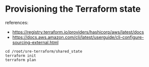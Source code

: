 # Provisioning the Terraform state
references: 
- https://registry.terraform.io/providers/hashicorp/aws/latest/docs
- https://docs.aws.amazon.com/cli/latest/userguide/cli-configure-sourcing-external.html
```
cd /root/sre-terraform/shared_state
terraform init
terraform plan
```
